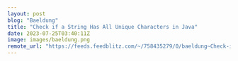```yaml
---
layout: post
blog: "Baeldung"
title: "Check if a String Has All Unique Characters in Java"
date: 2023-07-25T03:40:11Z
image: images/baeldung.png
remote_url: "https://feeds.feedblitz.com/~/758435279/0/baeldung~Check-if-a-String-Has-All-Unique-Characters-in-Java"
---
```

